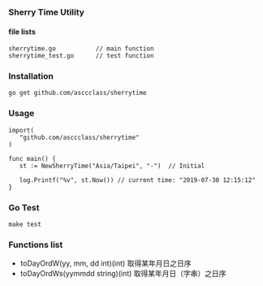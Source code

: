 ### Sherry Time Utility


#### file lists
```
sherrytime.go			// main function
sherrytime_test.go		// test function
```

### Installation
```
go get github.com/asccclass/sherrytime
```

### Usage
```
import(
   "github.com/asccclass/sherrytime"
)

func main() {
   st := NewSherryTime("Asia/Taipei", "-")  // Initial
   
   log.Printf("%v", st.Now()) // current time: "2019-07-30 12:15:12"
}
```

### Go Test
```
make test
```

### Functions list
* toDayOrdW(yy, mm, dd int)(int)	取得某年月日之日序 
* toDayOrdWs(yymmdd string)(int) 	取得某年月日（字串）之日序
